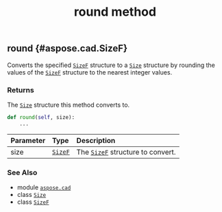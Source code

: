 ﻿---
title: round method
second_title: Aspose.CAD for Python via .NET API References
description: 
type: docs
weight: 40
url: /python-net/aspose.cad/size/round/
is_root: false
---

## round {#aspose.cad.SizeF}

Converts the specified [`SizeF`](/cad/python-net/aspose.cad/sizef) structure to a [`Size`](/cad/python-net/aspose.cad/size) structure by rounding the values of the [`SizeF`](/cad/python-net/aspose.cad/sizef) structure to the nearest integer values.


### Returns 


The [`Size`](/cad/python-net/aspose.cad/size) structure this method converts to.


```python
def round(self, size):
    ...
```


| Parameter | Type | Description |
| :- | :- | :- |
| size | [`SizeF`](/cad/python-net/aspose.cad/sizef) | The [`SizeF`](/cad/python-net/aspose.cad/sizef) structure to convert. |



### See Also
* module [`aspose.cad`](../../)
* class [`Size`](/cad/python-net/aspose.cad/size)
* class [`SizeF`](/cad/python-net/aspose.cad/sizef)
